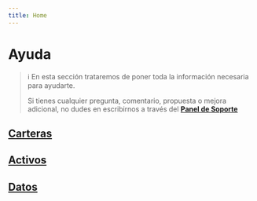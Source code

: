 ```yaml
---
title: Home
---
```

# Ayuda


> ℹ️ En esta sección trataremos de poner toda la información necesaria para ayudarte.
>
> Si tienes cualquier pregunta, comentario, propuesta o mejora adicional, no dudes en escribirnos a través del **[Panel de Soporte](https://leandigital.atlassian.net/servicedesk/customer/portal/3)**

## [Carteras](Portfolios/)

## [Activos](Assets/)

## [Datos](Data/)
